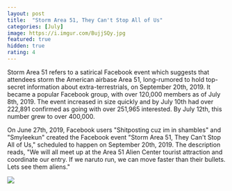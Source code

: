 ```yaml
---
layout: post
title:  "Storm Area 51, They Can't Stop All of Us"
categories: [July]
image: https://i.imgur.com/BujjSQy.jpg
featured: true
hidden: true
rating: 4
---
```


Storm Area 51 refers to a satirical Facebook event which suggests that attendees storm the American airbase Area 51, long-rumored to hold top-secret information about extra-terrestrials, on September 20th, 2019. It became a popular Facebook group, with over 120,000 members as of July 8th, 2019. The event increased in size quickly and by July 10th had over 222,891 confirmed as going with over 251,965 interested.
By July 12th, this number grew to over 400,000.

On June 27th, 2019, Facebook users "Shitposting cuz im in shambles" and "Smyleekun" created the Facebook event "Storm Area 51, They Can't Stop All of Us," scheduled to happen on September 20th, 2019. The description reads, "We will all meet up at the Area 51 Alien Center tourist attraction and coordinate our entry. If we naruto run, we can move faster than their bullets. Lets see them aliens."

<img src="https://i.imgur.com/grtxaR5.png">
